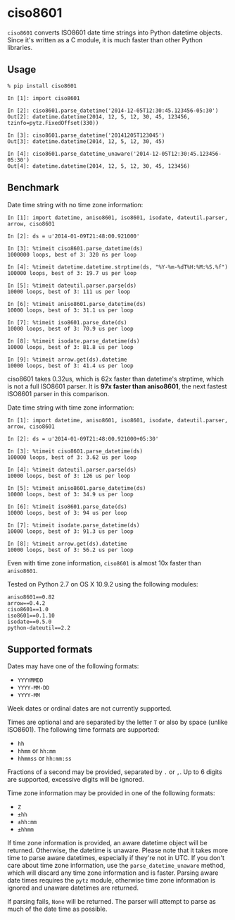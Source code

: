 ciso8601
========

`ciso8601` converts ISO8601 date time strings into Python datetime objects. Since it's written as a C module, it is much faster than other Python libraries.

Usage
-----

```
% pip install ciso8601
```

```
In [1]: import ciso8601

In [2]: ciso8601.parse_datetime('2014-12-05T12:30:45.123456-05:30')
Out[2]: datetime.datetime(2014, 12, 5, 12, 30, 45, 123456, tzinfo=pytz.FixedOffset(330))

In [3]: ciso8601.parse_datetime('20141205T123045')
Out[3]: datetime.datetime(2014, 12, 5, 12, 30, 45)

In [4]: ciso8601.parse_datetime_unaware('2014-12-05T12:30:45.123456-05:30')
Out[4]: datetime.datetime(2014, 12, 5, 12, 30, 45, 123456)
```

Benchmark
---------

Date time string with no time zone information:
```
In [1]: import datetime, aniso8601, iso8601, isodate, dateutil.parser, arrow, ciso8601

In [2]: ds = u'2014-01-09T21:48:00.921000'

In [3]: %timeit ciso8601.parse_datetime(ds)
1000000 loops, best of 3: 320 ns per loop

In [4]: %timeit datetime.datetime.strptime(ds, "%Y-%m-%dT%H:%M:%S.%f")
100000 loops, best of 3: 19.7 us per loop

In [5]: %timeit dateutil.parser.parse(ds)
10000 loops, best of 3: 111 us per loop

In [6]: %timeit aniso8601.parse_datetime(ds)
10000 loops, best of 3: 31.1 us per loop

In [7]: %timeit iso8601.parse_date(ds)
10000 loops, best of 3: 70.9 us per loop

In [8]: %timeit isodate.parse_datetime(ds)
10000 loops, best of 3: 81.8 us per loop

In [9]: %timeit arrow.get(ds).datetime
10000 loops, best of 3: 41.4 us per loop
```

ciso8601 takes 0.32us, which is 62x faster than datetime's strptime, which is not a full ISO8601 parser. It is **97x faster than aniso8601**, the next fastest ISO8601 parser in this comparison.

Date time string with time zone information:

```
In [1]: import datetime, aniso8601, iso8601, isodate, dateutil.parser, arrow, ciso8601

In [2]: ds = u'2014-01-09T21:48:00.921000+05:30'

In [3]: %timeit ciso8601.parse_datetime(ds)
100000 loops, best of 3: 3.62 us per loop

In [4]: %timeit dateutil.parser.parse(ds)
10000 loops, best of 3: 126 us per loop

In [5]: %timeit aniso8601.parse_datetime(ds)
10000 loops, best of 3: 34.9 us per loop

In [6]: %timeit iso8601.parse_date(ds)
10000 loops, best of 3: 94 us per loop

In [7]: %timeit isodate.parse_datetime(ds)
10000 loops, best of 3: 91.3 us per loop

In [8]: %timeit arrow.get(ds).datetime
10000 loops, best of 3: 56.2 us per loop
```

Even with time zone information, `ciso8601` is almost 10x faster than `aniso8601`.

Tested on Python 2.7 on OS X 10.9.2 using the following modules:

```
aniso8601==0.82
arrow==0.4.2
ciso8601==1.0
iso8601==0.1.10
isodate==0.5.0
python-dateutil==2.2
```

Supported formats
-----------------

Dates may have one of the following formats:
* `YYYYMMDD`
* `YYYY-MM-DD`
* `YYYY-MM`

Week dates or ordinal dates are not currently supported.

Times are optional and are separated by the letter `T` or also by space (unlike ISO8601). The following time formats are supported:
* `hh`
* `hhmm` or `hh:mm`
* `hhmmss` or `hh:mm:ss`

Fractions of a second may be provided, separated by `.` or `,`. Up to 6 digits are supported, excessive digits will be ignored.

Time zone information may be provided in one of the following formats:
* `Z`
* `±hh`
* `±hh:mm`
* `±hhmm`

If time zone information is provided, an aware datetime object will be returned. Otherwise, the datetime is unaware. Please note that it takes more time to parse aware datetimes, especially if they're not in UTC. If you don't care about time zone information, use the `parse_datetime_unaware` method, which will discard any time zone information and is faster. Parsing aware date times requires the `pytz` module, otherwise time zone information is ignored and unaware datetimes are returned.

If parsing fails, `None` will be returned. The parser will attempt to parse as much of the date time as possible.
